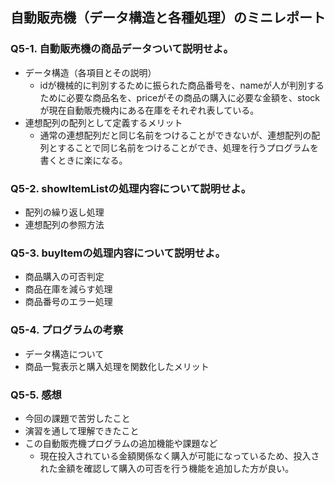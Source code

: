 ## 自動販売機（データ構造と各種処理）のミニレポート
### Q5-1. 自動販売機の商品データついて説明せよ。
* データ構造（各項目とその説明）
  * idが機械的に判別するために振られた商品番号を、nameが人が判別するために必要な商品名を、priceがその商品の購入に必要な金額を、stockが現在自動販売機内にある在庫をそれぞれ表している。
* 連想配列の配列として定義するメリット
  * 通常の連想配列だと同じ名前をつけることができないが、連想配列の配列とすることで同じ名前をつけることができ、処理を行うプログラムを書くときに楽になる。
### Q5-2. showItemListの処理内容について説明せよ。
* 配列の繰り返し処理
* 連想配列の参照方法
### Q5-3. buyItemの処理内容について説明せよ。
* 商品購入の可否判定
* 商品在庫を減らす処理
* 商品番号のエラー処理
### Q5-4. プログラムの考察
* データ構造について
* 商品一覧表示と購入処理を関数化したメリット
### Q5-5. 感想
* 今回の課題で苦労したこと
* 演習を通して理解できたこと
* この自動販売機プログラムの追加機能や課題など
  * 現在投入されている金額関係なく購入が可能になっているため、投入された金額を確認して購入の可否を行う機能を追加した方が良い。
